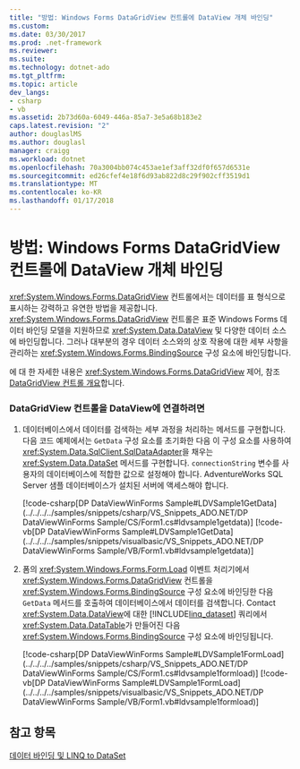 ```yaml
---
title: "방법: Windows Forms DataGridView 컨트롤에 DataView 개체 바인딩"
ms.custom: 
ms.date: 03/30/2017
ms.prod: .net-framework
ms.reviewer: 
ms.suite: 
ms.technology: dotnet-ado
ms.tgt_pltfrm: 
ms.topic: article
dev_langs:
- csharp
- vb
ms.assetid: 2b73d60a-6049-446a-85a7-3e5a68b183e2
caps.latest.revision: "2"
author: douglaslMS
ms.author: douglasl
manager: craigg
ms.workload: dotnet
ms.openlocfilehash: 70a3004bb074c453ae1ef3aff32df0f657d6531e
ms.sourcegitcommit: ed26cfef4e18f6d93ab822d8c29f902cff3519d1
ms.translationtype: MT
ms.contentlocale: ko-KR
ms.lasthandoff: 01/17/2018
---
```

# <a name="how-to-bind-a-dataview-object-to-a-windows-forms-datagridview-control"></a>방법: Windows Forms DataGridView 컨트롤에 DataView 개체 바인딩
<xref:System.Windows.Forms.DataGridView> 컨트롤에서는 데이터를 표 형식으로 표시하는 강력하고 유연한 방법을 제공합니다. <xref:System.Windows.Forms.DataGridView> 컨트롤은 표준 Windows Forms 데이터 바인딩 모델을 지원하므로 <xref:System.Data.DataView> 및 다양한 데이터 소스에 바인딩합니다. 그러나 대부분의 경우 데이터 소스와의 상호 작용에 대한 세부 사항을 관리하는 <xref:System.Windows.Forms.BindingSource> 구성 요소에 바인딩합니다.  
  
 에 대 한 자세한 내용은 <xref:System.Windows.Forms.DataGridView> 제어, 참조 [DataGridView 컨트롤 개요](../../../../docs/framework/winforms/controls/datagridview-control-overview-windows-forms.md)합니다.  
  
### <a name="to-connect-a-datagridview-control-to-a-dataview"></a>DataGridView 컨트롤을 DataView에 연결하려면  
  
1.  데이터베이스에서 데이터를 검색하는 세부 과정을 처리하는 메서드를 구현합니다. 다음 코드 예제에서는 `GetData` 구성 요소를 초기화한 다음 이 구성 요소를 사용하여 <xref:System.Data.SqlClient.SqlDataAdapter>을 채우는 <xref:System.Data.DataSet> 메서드를 구현합니다. `connectionString` 변수를 사용자의 데이터베이스에 적합한 값으로 설정해야 합니다. AdventureWorks SQL Server 샘플 데이터베이스가 설치된 서버에 액세스해야 합니다.  
  
     [!code-csharp[DP DataViewWinForms Sample#LDVSample1GetData](../../../../samples/snippets/csharp/VS_Snippets_ADO.NET/DP DataViewWinForms Sample/CS/Form1.cs#ldvsample1getdata)]
     [!code-vb[DP DataViewWinForms Sample#LDVSample1GetData](../../../../samples/snippets/visualbasic/VS_Snippets_ADO.NET/DP DataViewWinForms Sample/VB/Form1.vb#ldvsample1getdata)]  
  
2.  폼의 <xref:System.Windows.Forms.Form.Load> 이벤트 처리기에서 <xref:System.Windows.Forms.DataGridView> 컨트롤을 <xref:System.Windows.Forms.BindingSource> 구성 요소에 바인딩한 다음 `GetData` 메서드를 호출하여 데이터베이스에서 데이터를 검색합니다. Contact <xref:System.Data.DataView>에 대한 [!INCLUDE[linq_dataset](../../../../includes/linq-dataset-md.md)] 쿼리에서 <xref:System.Data.DataTable>가 만들어진 다음 <xref:System.Windows.Forms.BindingSource> 구성 요소에 바인딩됩니다.  
  
     [!code-csharp[DP DataViewWinForms Sample#LDVSample1FormLoad](../../../../samples/snippets/csharp/VS_Snippets_ADO.NET/DP DataViewWinForms Sample/CS/Form1.cs#ldvsample1formload)]
     [!code-vb[DP DataViewWinForms Sample#LDVSample1FormLoad](../../../../samples/snippets/visualbasic/VS_Snippets_ADO.NET/DP DataViewWinForms Sample/VB/Form1.vb#ldvsample1formload)]  
  
## <a name="see-also"></a>참고 항목  
 [데이터 바인딩 및 LINQ to DataSet](../../../../docs/framework/data/adonet/data-binding-and-linq-to-dataset.md)
